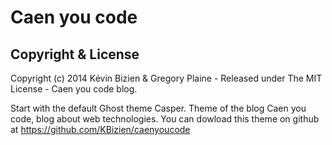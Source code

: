 # Caen you code

## Copyright & License

Copyright (c) 2014 Kévin Bizien & Gregory Plaine - Released under The MIT License - Caen you code blog.

Start with the default Ghost theme Casper.
Theme of the blog Caen you code, blog about web technologies.
You can dowload this theme on github at https://github.com/KBizien/caenyoucode